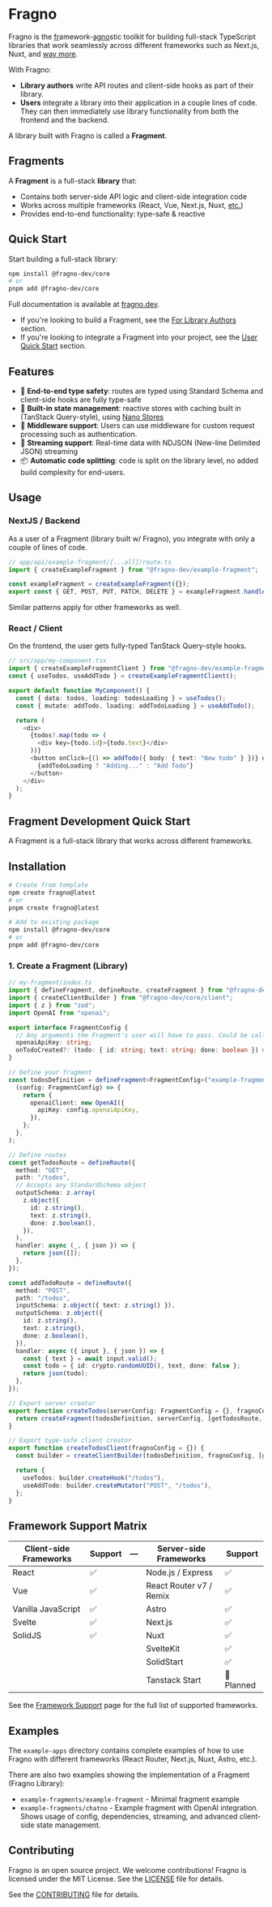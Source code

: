 # Fragno

Fragno is the <ins>fr</ins>amework-<ins>agno</ins>stic toolkit for building full-stack TypeScript
libraries that work seamlessly across different frameworks such as Next.js, Nuxt, and
[way more](https://fragno.dev/docs/frameworks).

With Fragno:

- **Library authors** write API routes and client-side hooks as part of their library.
- **Users** integrate a library into their application in a couple lines of code. They can then
  immediately use library functionality from both the frontend and the backend.

A library built with Fragno is called a **Fragment**.

## Fragments

A **Fragment** is a full-stack **library** that:

- Contains both server-side API logic and client-side integration code
- Works across multiple frameworks (React, Vue, Next.js, Nuxt,
  [etc.](https://fragno.dev/docs/frameworks))
- Provides end-to-end functionality: type-safe & reactive

## Quick Start

Start building a full-stack library:

```bash
npm install @fragno-dev/core
# or
pnpm add @fragno-dev/core
```

Full documentation is available at [fragno.dev](https://fragno.dev/docs).

- If you're looking to build a Fragment, see the
  [For Library Authors](https://fragno.dev/docs/for-library-authors/getting-started) section.
- If you're looking to integrate a Fragment into your project, see the
  [User Quick Start](https://fragno.dev/docs/user-quick-start) section.

## Features

- 🔐 **End-to-end type safety**: routes are typed using Standard Schema and client-side hooks are
  fully type-safe
- 🚀 **Built-in state management**: reactive stores with caching built in (TanStack Query-style),
  using [Nano Stores](https://github.com/nanostores/nanostores)
- 🔄 **Middleware support**: Users can use middleware for custom request processing such as
  authentication.
- 🌊 **Streaming support**: Real-time data with NDJSON (New-line Delimited JSON) streaming
- 📦 **Automatic code splitting**: code is split on the library level, no added build complexity for
  end-users.

## Usage

### NextJS / Backend

As a user of a Fragment (library built w/ Fragno), you integrate with only a couple of lines of
code.

```typescript app/api/example-fragment/[...all]/route.ts
// app/api/example-fragment/[...all]/route.ts
import { createExampleFragment } from "@fragno-dev/example-fragment";

const exampleFragment = createExampleFragment({});
export const { GET, POST, PUT, PATCH, DELETE } = exampleFragment.handlersFor("next-js");
```

Similar patterns apply for other frameworks as well.

### React / Client

On the frontend, the user gets fully-typed TanStack Query-style hooks.

```typescript
// src/app/my-component.tsx
import { createExampleFragmentClient } from "@fragno-dev/example-fragment/react";
const { useTodos, useAddTodo } = createExampleFragmentClient();

export default function MyComponent() {
  const { data: todos, loading: todosLoading } = useTodos();
  const { mutate: addTodo, loading: addTodoLoading } = useAddTodo();

  return (
    <div>
      {todos?.map(todo => (
        <div key={todo.id}>{todo.text}</div>
      ))}
      <button onClick={() => addTodo({ body: { text: "New todo" } })} disabled={addTodoLoading}>
        {addTodoLoading ? "Adding..." : "Add Todo"}
      </button>
    </div>
  );
}
```

## Fragment Development Quick Start

A Fragment is a full-stack library that works across different frameworks.

## Installation

```bash
# Create from template
npm create fragno@latest
# or
pnpm create fragno@latest

# Add to existing package
npm install @fragno-dev/core
# or
pnpm add @fragno-dev/core
```

### 1. Create a Fragment (Library)

```typescript
// my-fragment/index.ts
import { defineFragment, defineRoute, createFragment } from "@fragno-dev/core";
import { createClientBuilder } from "@fragno-dev/core/client";
import { z } from "zod";
import OpenAI from "openai";

export interface FragmentConfig {
  // Any arguments the Fragment's user will have to pass. Could be callback methods, AI model, etc.
  openaiApiKey: string;
  onTodoCreated?: (todo: { id: string; text: string; done: boolean }) => void;
}

// Define your fragment
const todosDefinition = defineFragment<FragmentConfig>("example-fragment").withDependencies(
  (config: FragmentConfig) => {
    return {
      openaiClient: new OpenAI({
        apiKey: config.openaiApiKey,
      }),
    };
  },
);

// Define routes
const getTodosRoute = defineRoute({
  method: "GET",
  path: "/todos",
  // Accepts any StandardSchema object
  outputSchema: z.array(
    z.object({
      id: z.string(),
      text: z.string(),
      done: z.boolean(),
    }),
  ),
  handler: async (_, { json }) => {
    return json([]);
  },
});

const addTodoRoute = defineRoute({
  method: "POST",
  path: "/todos",
  inputSchema: z.object({ text: z.string() }),
  outputSchema: z.object({
    id: z.string(),
    text: z.string(),
    done: z.boolean(),
  }),
  handler: async ({ input }, { json }) => {
    const { text } = await input.valid();
    const todo = { id: crypto.randomUUID(), text, done: false };
    return json(todo);
  },
});

// Export server creator
export function createTodos(serverConfig: FragmentConfig = {}, fragnoConfig = {}) {
  return createFragment(todosDefinition, serverConfig, [getTodosRoute, addTodoRoute], fragnoConfig);
}

// Export type-safe client creator
export function createTodosClient(fragnoConfig = {}) {
  const builder = createClientBuilder(todosDefinition, fragnoConfig, [getTodosRoute, addTodoRoute]);

  return {
    useTodos: builder.createHook("/todos"),
    useAddTodo: builder.createMutator("POST", "/todos"),
  };
}
```

## Framework Support Matrix

| Client-side Frameworks | Support | —   | Server-side Frameworks  | Support    |
| ---------------------- | ------- | --- | ----------------------- | ---------- |
| React                  | ✅      |     | Node.js / Express       | ✅         |
| Vue                    | ✅      |     | React Router v7 / Remix | ✅         |
| Vanilla JavaScript     | ✅      |     | Astro                   | ✅         |
| Svelte                 | ✅      |     | Next.js                 | ✅         |
| SolidJS                | ✅      |     | Nuxt                    | ✅         |
|                        |         |     | SvelteKit               | ✅         |
|                        |         |     | SolidStart              | ✅         |
|                        |         |     | Tanstack Start          | 🔄 Planned |

See the [Framework Support](https://fragno.dev/docs/frameworks) page for the full list of supported
frameworks.

## Examples

The `example-apps` directory contains complete examples of how to use Fragno with different
frameworks (React Router, Next.js, Nuxt, Astro, etc.).

There are also two examples showing the implementation of a Fragment (Fragno Library):

- `example-fragments/example-fragment` - Minimal fragment example
- `example-fragments/chatno` - Example fragment with OpenAI integration. Shows usage of config,
  dependencies, streaming, and advanced client-side state management.

## Contributing

Fragno is an open source project. We welcome contributions! Fragno is licensed under the MIT
License. See the [LICENSE](LICENSE.md) file for details.

See the [CONTRIBUTING](CONTRIBUTING.md) file for details.
